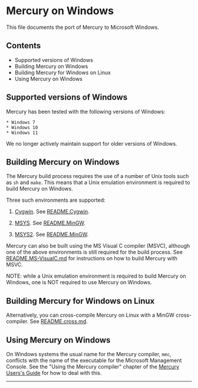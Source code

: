 Mercury on Windows
==================

This file documents the port of Mercury to Microsoft Windows.

Contents
--------

* Supported versions of Windows
* Building Mercury on Windows
* Building Mercury for Windows on Linux
* Using Mercury on Windows

Supported versions of Windows
-----------------------------

Mercury has been tested with the following versions of Windows:

    * Windows 7
    * Windows 10
    * Windows 11

We no longer actively maintain support for older versions of Windows.

Building Mercury on Windows
---------------------------

The Mercury build process requires the use of a number of Unix tools such as
`sh` and `make`. This means that a Unix emulation environment is required to
build Mercury on Windows.

Three such environments are supported:

1. [Cygwin](https://www.cygwin.com). See [README.Cygwin](README.Cygwin).

2. [MSYS](https://osdn.net/projects/mingw/). See [README.MinGW](README.MinGW).

3. [MSYS2](https://www.msys2.org). See [README.MinGW](README.MinGW).

Mercury can also be built using the MS Visual C compiler (MSVC), although one
of the above environments is still required for the build process.
See [README.MS-VisualC.md](README.MS-VisualC.md) for instructions on how to
build Mercury with MSVC.

NOTE: while a Unix emulation environment is required to build Mercury on
Windows, one is NOT required to use Mercury on Windows.

Building Mercury for Windows on Linux
-------------------------------------

Alternatively, you can cross-compile Mercury on Linux with a MinGW
cross-compiler.  See [README.cross.md](README.cross.md).

Using Mercury on Windows
------------------------

On Windows systems the usual name for the Mercury compiler, `mmc`, conflicts
with the name of the executable for the Microsoft Management Console.
See the "Using the Mercury compiler" chapter of the
[Mercury Users's Guide](https://mercurylang.org/documentation/documentation.html) for
how to deal with this.

-----------------------------------------------------------------------------
